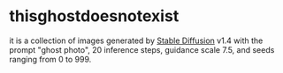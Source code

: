 # thisghostdoesnotexist

it is a collection of images generated by [Stable Diffusion](https://en.wikipedia.org/wiki/Stable_Diffusion) v1.4 with the prompt "ghost photo", 20 inference steps, guidance scale 7.5, and seeds ranging from 0 to 999.

